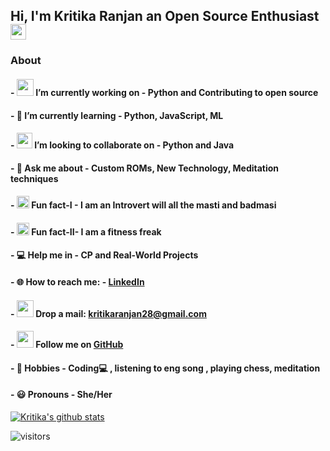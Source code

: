 ## Hi, I'm Kritika Ranjan an Open Source Enthusiast <img src="https://media.giphy.com/media/hvRJCLFzcasrR4ia7z/giphy.gif" width="25px">


### About

#### - <img src="https://media4.giphy.com/media/l3vR85PnGsBwu1PFK/giphy.gif" width="27"> I’m currently working on - Python and Contributing to open source
#### - 🌱 I’m currently learning - Python, JavaScript, ML
#### - <img src="https://steemitimages.com/DQmc49Edwgh2UCJghitZieBZ4uoZ5qQTh85ybfeiWxZexiG/source.gif" width="25 " >  I’m looking to collaborate on - Python and Java
#### - 💬 Ask me about - Custom ROMs, New Technology, Meditation techniques
#### - <img src="https://media.giphy.com/media/l4FGDXzlX3p5U9zJS/giphy.gif" width="20"> Fun fact-I - I am an Introvert will all the masti and badmasi 
#### - <img src="https://media.giphy.com/media/l4FGDXzlX3p5U9zJS/giphy.gif" width="20"> Fun fact-II- I am a fitness freak
#### - 💻 Help me in - CP and Real-World Projects 
#### - 🌐 How to reach me: - [LinkedIn](https://www.linkedin.com/in/Kate028/)
#### -  <img src="https://media1.giphy.com/media/xT1Ra12a03lcpJf5C0/giphy.gif" width="27" > Drop a mail: [kritikaranjan28@gmail.com](kritikaranjan28@gmail.com)
#### -   <img src = "https://emwads.github.io/3d-css-demos/images/git.png" width ="27"> Follow me on [GitHub](https://github.com/Kate028) 
#### - 🌸 Hobbies - Coding💻 ,  listening to eng song ,  playing chess,  meditation
#### - 😃 Pronouns - She/Her


[![Kritika's github stats](https://github-readme-stats.vercel.app/api?username=Kate028&count_private=true&include_all_commits=true&theme=buefy&show_icons=true)](https://github.com/Kate028/repositories)

![visitors](https://visitor-badge.glitch.me/badge?page_id=Kate028.visitor-badge)







